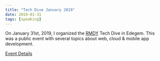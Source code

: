 ```yaml
---
title: "Tech Dive January 2019"
date: 2019-01-31
tags: [speaking]
---
```


On January 31st, 2019, I organized the [RMDY](https://rmdy.be/) Tech Dive in Edegem. This was a public event with several topics about web, cloud & mobile app development.

[Event Details](https://www.eventbrite.be/e/tech-dive-tickets-54404207449)
